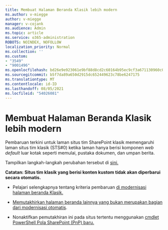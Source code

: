 ```yaml
---
title: Membuat Halaman Beranda Klasik lebih modern
ms.author: v-miegge
author: v-miegge
manager: v-cojank
ms.audience: Admin
ms.topic: article
ms.service: o365-administration
ROBOTS: NOINDEX, NOFOLLOW
localization_priority: Normal
ms.collection: ''
ms.custom:
- "3549"
- "9001496"
ms.openlocfilehash: bd26e9e923061e9bf88d8cd2c60164b95ec9cf3a671130960c0412e3f31acbaf
ms.sourcegitcommit: b5f7da89a650d2915dc652449623c78be6247175
ms.translationtype: MT
ms.contentlocale: id-ID
ms.lasthandoff: 08/05/2021
ms.locfileid: "54026081"
---
```

# <a name="modernize-the-classic-home-page"></a>Membuat Halaman Beranda Klasik lebih modern

Pembaruan terkini untuk laman situs tim SharePoint klasik memengaruhi laman situs tim klasik (STS#0) ketika laman hanya berisi komponen *web default* luar kotak seperti memulai, pustaka dokumen, dan umpan berita.

Tampilkan langkah-langkah perubahan tersebut di [sini.](https://docs.microsoft.com/sharepoint/sharepointonline/media/homepage-upgrade-gif.gif) 

**Catatan: Situs tim klasik yang berisi konten kustom tidak akan diperbarui secara otomatis.**

* Pelajari selengkapnya tentang kriteria pembaruan [di modernisasi halaman beranda Klasik.](https://docs.microsoft.com/sharepoint/disable-auto-modernization-classic-home-pages#why-update-classic-team-site-home-pages-to-modern)

* [Memutakhirkan halaman beranda lainnya yang bukan merupakan bagian dari modernisasi otomatis](https://docs.microsoft.com/sharepoint/dev/transform/modernize-userinterface-site-pages).

* Nonaktifkan pemutakhiran ini pada situs tertentu menggunakan [cmdlet PowerShell Pola SharePoint (PnP) baru.](https://docs.microsoft.com/powershell/sharepoint/sharepoint-pnp/sharepoint-pnp-cmdlets)
